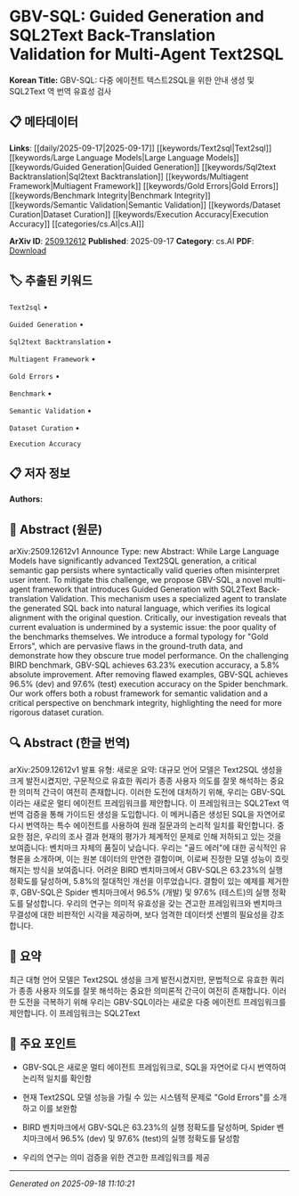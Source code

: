 
# GBV-SQL: Guided Generation and SQL2Text Back-Translation Validation for Multi-Agent Text2SQL

**Korean Title:** GBV-SQL: 다중 에이전트 텍스트2SQL을 위한 안내 생성 및 SQL2Text 역 번역 유효성 검사

## 📋 메타데이터

**Links**: [[daily/2025-09-17|2025-09-17]] [[keywords/Text2sql|Text2sql]] [[keywords/Large Language Models|Large Language Models]] [[keywords/Guided Generation|Guided Generation]] [[keywords/Sql2text Backtranslation|Sql2text Backtranslation]] [[keywords/Multiagent Framework|Multiagent Framework]] [[keywords/Gold Errors|Gold Errors]] [[keywords/Benchmark Integrity|Benchmark Integrity]] [[keywords/Semantic Validation|Semantic Validation]] [[keywords/Dataset Curation|Dataset Curation]] [[keywords/Execution Accuracy|Execution Accuracy]] [[categories/cs.AI|cs.AI]]

**ArXiv ID**: [2509.12612](https://arxiv.org/abs/2509.12612)
**Published**: 2025-09-17
**Category**: cs.AI
**PDF**: [Download](https://arxiv.org/pdf/2509.12612.pdf)


## 🏷️ 추출된 키워드



`Text2sql` • 

`Guided Generation` • 

`Sql2text Backtranslation` • 

`Multiagent Framework` • 

`Gold Errors` • 

`Benchmark` • 

`Semantic Validation` • 

`Dataset Curation` • 

`Execution Accuracy`



## 📋 저자 정보

**Authors:** 

## 📄 Abstract (원문)

arXiv:2509.12612v1 Announce Type: new 
Abstract: While Large Language Models have significantly advanced Text2SQL generation, a critical semantic gap persists where syntactically valid queries often misinterpret user intent. To mitigate this challenge, we propose GBV-SQL, a novel multi-agent framework that introduces Guided Generation with SQL2Text Back-translation Validation. This mechanism uses a specialized agent to translate the generated SQL back into natural language, which verifies its logical alignment with the original question. Critically, our investigation reveals that current evaluation is undermined by a systemic issue: the poor quality of the benchmarks themselves. We introduce a formal typology for "Gold Errors", which are pervasive flaws in the ground-truth data, and demonstrate how they obscure true model performance. On the challenging BIRD benchmark, GBV-SQL achieves 63.23% execution accuracy, a 5.8% absolute improvement. After removing flawed examples, GBV-SQL achieves 96.5% (dev) and 97.6% (test) execution accuracy on the Spider benchmark. Our work offers both a robust framework for semantic validation and a critical perspective on benchmark integrity, highlighting the need for more rigorous dataset curation.

## 🔍 Abstract (한글 번역)

arXiv:2509.12612v1 발표 유형: 새로운
요약: 대규모 언어 모델은 Text2SQL 생성을 크게 발전시켰지만, 구문적으로 유효한 쿼리가 종종 사용자 의도를 잘못 해석하는 중요한 의미적 간극이 여전히 존재합니다. 이러한 도전에 대처하기 위해, 우리는 GBV-SQL이라는 새로운 멀티 에이전트 프레임워크를 제안합니다. 이 프레임워크는 SQL2Text 역 번역 검증을 통해 가이드된 생성을 도입합니다. 이 메커니즘은 생성된 SQL을 자연어로 다시 번역하는 특수 에이전트를 사용하여 원래 질문과의 논리적 일치를 확인합니다. 중요한 점은, 우리의 조사 결과 현재의 평가가 체계적인 문제로 인해 저하되고 있는 것을 보여줍니다: 벤치마크 자체의 품질이 낮습니다. 우리는 "골드 에러"에 대한 공식적인 유형론을 소개하며, 이는 원본 데이터의 만연한 결함이며, 이로써 진정한 모델 성능이 흐릿해지는 방식을 보여줍니다. 어려운 BIRD 벤치마크에서 GBV-SQL은 63.23%의 실행 정확도를 달성하며, 5.8%의 절대적인 개선을 이루었습니다. 결함이 있는 예제를 제거한 후, GBV-SQL은 Spider 벤치마크에서 96.5% (개발) 및 97.6% (테스트)의 실행 정확도를 달성합니다. 우리의 연구는 의미적 유효성을 갖는 견고한 프레임워크와 벤치마크 무결성에 대한 비판적인 시각을 제공하며, 보다 엄격한 데이터셋 선별의 필요성을 강조합니다.

## 📝 요약

최근 대형 언어 모델은 Text2SQL 생성을 크게 발전시켰지만, 문법적으로 유효한 쿼리가 종종 사용자 의도를 잘못 해석하는 중요한 의미론적 간극이 여전히 존재합니다. 이러한 도전을 극복하기 위해 우리는 GBV-SQL이라는 새로운 다중 에이전트 프레임워크를 제안합니다. 이 프레임워크는 SQL2Text

## 🎯 주요 포인트


- GBV-SQL은 새로운 멀티 에이전트 프레임워크로, SQL을 자연어로 다시 번역하여 논리적 일치를 확인함

- 현재 Text2SQL 모델 성능을 가릴 수 있는 시스템적 문제로 "Gold Errors"를 소개하고 이를 보완함

- BIRD 벤치마크에서 GBV-SQL은 63.23%의 실행 정확도를 달성하며, Spider 벤치마크에서 96.5% (dev) 및 97.6% (test)의 실행 정확도를 달성함

- 우리의 연구는 의미 검증을 위한 견고한 프레임워크를 제공


---

*Generated on 2025-09-18 11:10:21*